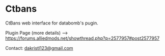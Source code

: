 # Ctbans
CtBans web interface for databomb's pugin.

Plugin Page (more details) --> https://forums.alliedmods.net/showthread.php?p=2577957#post2577957

Contact: dakristl123@gmail.com
